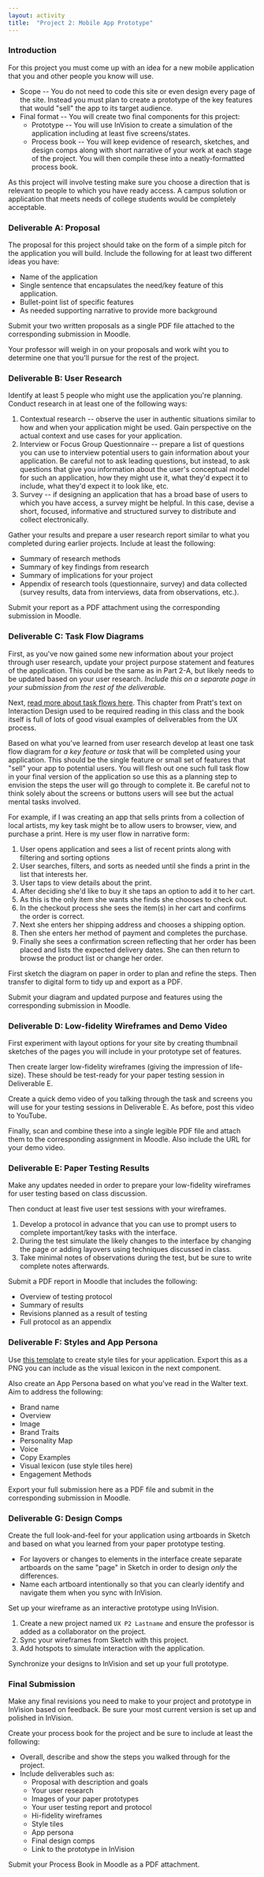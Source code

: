 ```yaml
---
layout: activity
title:  "Project 2: Mobile App Prototype"
---
```

### Introduction

For this project you must come up with an idea for a new mobile application that you and other people you know will use.

* Scope --
  You do not need to code this site or even design every page of the site.
  Instead you must plan to create a prototype of the key features that would "sell" the app to its target audience.
* Final format --
  You will create two final components for this project:
    * Prototype --
      You will use InVision to create a simulation of the application including at least five screens/states.
    * Process book --
      You will keep evidence of research, sketches, and design comps along with short narrative of your work at each stage of the project.
      You will then compile these into a neatly-formatted process book.

As this project will involve testing make sure you choose a direction that is relevant to people to which you have ready access. A campus solution or application that meets needs of college students would be completely acceptable.

### Deliverable A: Proposal

The proposal for this project should take on the form of a simple pitch for the application you will build. Include the following for at least two different ideas you have:

* Name of the application
* Single sentence that encapsulates the need/key feature of this application.
* Bullet-point list of specific features
* As needed supporting narrative to provide more background

Submit your two written proposals as a single PDF file attached to the corresponding submission in Moodle.

Your professor will weigh in on your proposals and work wiht you to determine one that you'll pursue for the rest of the project.

### Deliverable B: User Research

Identify at least 5 people who might use the application you're planning. Conduct research in at least one of the following ways:

1. Contextual research -- observe the user in authentic situations similar to how and when your application might be used. Gain perspective on the actual context and use cases for your application.
2. Interview or Focus Group Questionnaire -- prepare a list of questions you can use to interview potential users to gain information about your application. Be careful not to ask leading questions, but instead, to ask questions that give you information about the user's conceptual model for such an application, how they might use it, what they'd expect it to include, what they'd expect it to look like, etc.
3. Survey -- if designing an application that has a broad base of users to which you have access, a survey might be helpful. In this case, devise a short, focused, informative and structured survey to distribute and collect electronically.

Gather your results and prepare a user research report similar to what you completed during earlier projects. Include at least the following:

* Summary of research methods
* Summary of key findings from research
* Summary of implications for your project
* Appendix of research tools (questionnaire, survey) and data collected (survey results, data from interviews, data from observations, etc.).

Submit your report as a PDF attachment using the corresponding submission in Moodle.

### Deliverable C: Task Flow Diagrams

First, as you've now gained some new information about your project through user research,
update your project purpose statement and features of the application. This could be the same as in Part 2-A, but likely needs to be updated based on your user research. *Include this on a separate page in your submission from the rest of the deliverable.*

Next, [read more about task flows here](http://0-proquest.safaribooksonline.com.library.cedarville.edu/book/-/9781592537808/chapter-4-getting-to-know-your-users/65?uicode=ohlink). This chapter from Pratt's text on Interaction Design used to be required reading in this class and the book itself is full of lots of good visual examples of deliverables from the UX process.

Based on what you've learned from user research develop at least one task flow diagram for *a key feature or task* that will be completed using your application. This should be the single feature or small set of features that "sell" your app to potential users. You will flesh out one such full task flow in your final version of the application so use this as a planning step to envision the steps the user will go through to complete it. Be careful not to think solely about the screens or buttons users will see but the actual mental tasks involved.

For example, if I was creating an app that sells prints from a collection of local artists, my key task might be to allow users to browser, view, and purchase a print. Here is my user flow in narrative form:

1. User opens application and sees a list of recent prints along with filtering and sorting options
2. User searches, filters, and sorts as needed until she finds a print in the list that interests her.
3. User taps to view details about the print.
4. After deciding she'd like to buy it she taps an option to add it to her cart.
5. As this is the only item she wants she finds she chooses to check out.
6. In the checkout process she sees the item(s) in her cart and confirms the order is correct.
7. Next she enters her shipping address and chooses a shipping option.
8. Then she enters her method of payment and completes the purchase.
9. Finally she sees a confirmation screen reflecting that her order has been placed and lists the expected delivery dates. She can then return to browse the product list or change her order.

First sketch the diagram on paper in order to plan and refine the steps. Then transfer to digital form to tidy up and export as a PDF.

Submit your diagram and updated purpose and features using the corresponding submission in Moodle.

### Deliverable D: Low-fidelity Wireframes and Demo Video

First experiment with layout options for your site by creating thumbnail sketches of the pages you will include in your prototype set of features.

Then create larger low-fidelity wireframes (giving the impression of life-size). These should be test-ready for your paper testing session in Deliverable E.

Create a quick demo video of you talking through the task and screens you will use for your testing sessions in Deliverable E. As before, post this video to YouTube.

Finally, scan and combine these into a single legible PDF file and attach them to the corresponding assignment in Moodle. Also include the URL for your demo video.

### Deliverable E: Paper Testing Results

Make any updates needed in order to prepare your low-fidelity wireframes for user testing based on class discussion.

Then conduct at least five user test sessions with your wireframes.

1. Develop a protocol in advance that you can use to prompt users to complete important/key tasks with the interface.
2. During the test simulate the likely changes to the interface by changing the page or adding layovers using techniques discussed in class.
3. Take minimal notes of observations during the test, but be sure to write complete notes afterwards.

Submit a PDF report in Moodle that includes the following:

* Overview of testing protocol
* Summary of results
* Revisions planned as a result of testing
* Full protocol as an appendix

### Deliverable F: Styles and App Persona

Use [this template](http://web1.philschanely.com/docs/style-tile-template.sketch) to create style tiles for your application. Export this as a PNG you can include as the visual lexicon in the next component.

Also create an App Persona based on what you've read in the Walter text. Aim to address the following:

* Brand name
* Overview
* Image
* Brand Traits
* Personality Map
* Voice
* Copy Examples
* Visual lexicon (use style tiles here)
* Engagement Methods

Export your full submission here as a PDF file and submit in the corresponding submission in Moodle.

### Deliverable G: Design Comps

Create the full look-and-feel for your application using artboards in Sketch and based on what you learned from your paper prototype testing.

* For layovers or changes to elements in the interface create separate artboards on the same "page" in Sketch in order to design *only* the differences.
* Name each artboard intentionally so that you can clearly identify and navigate them when you sync with InVision.

Set up your wireframe as an interactive prototype using InVision.

1. Create a new project named `UX P2 Lastname` and ensure the professor is added as a collaborator on the project.
2. Sync your wireframes from Sketch with this project.
3. Add hotspots to simulate interaction with the application.

Synchronize your designs to InVision and set up your full prototype.

### Final Submission

Make any final revisions you need to make to your project and prototype in InVision based on feedback. Be sure your most current version is set up and polished in InVision.

Create your process book for the project and be sure to include at least the following:

* Overall, describe and show the steps you walked through for the project.
* Include deliverables such as:
    * Proposal with description and goals
    * Your user research
    * Images of your paper prototypes
    * Your user testing report and protocol
    * Hi-fidelity wireframes
    * Style tiles
    * App persona
    * Final design comps
    * Link to the prototype in InVision

Submit your Process Book in Moodle as a PDF attachment.
